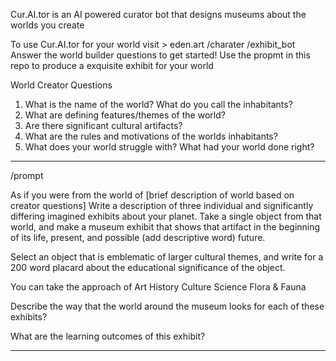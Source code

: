 Cur.AI.tor is an AI powered curator bot that designs museums about the worlds you create

To use Cur.AI.tor for your world visit > eden.art /charater /exhibit_bot
Answer the world builder questions to get started!
Use the propmt in this repo to produce a exquisite exhibit for your world 

World Creator Questions

1. What is the name of the world? What do you call the inhabitants?
2. What are defining features/themes of the world?
3. Are there significant cultural artifacts?
4. What are the rules and motivations of the worlds inhabitants?
5. What does your world struggle with? What had your world done right?
______________________________________________________________________

/prompt

As if you were from the world of [brief description of world based on creator questions]
Write a description of three individual and significantly differing imagined exhibits about your planet. Take a single object from that world, and make a museum exhibit that shows that artifact in the beginning of its life, present, and possible (add descriptive word) future.

Select an object that is emblematic of larger cultural themes, and write for a 200 word placard about the educational significance of the object.

You can take the approach of 
Art
History
Culture
Science
Flora & Fauna

Describe the way that the world around the museum looks for each of these exhibits?

What are the learning outcomes of this exhibit?
______________


